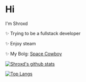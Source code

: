 # Hi

<!--
**ShroXd/ShroXd** is a ✨ _special_ ✨ repository because its `README.md` (this file) appears on your GitHub profile.

Here are some ideas to get you started:

- 🔭 I’m currently working on ...
- 🌱 I’m currently learning ...
- 👯 I’m looking to collaborate on ...
- 🤔 I’m looking for help with ...
- 💬 Ask me about ...
- 📫 How to reach me: ...
- 😄 Pronouns: ...
- ⚡ Fun fact: ...
-->
I'm Shroxd

✨ Trying to be a fullstack developer<br/>

✨ Enjoy steam<br/>

✨ My Bolg: [Space Cowboy](https://www.bebopser.com/)



[![Shroxd's github stats](https://github-readme-stats.vercel.app/api?username=ShroXd)](https://github.com/anuraghazra/github-readme-stats)

[![Top Langs](https://github-readme-stats.vercel.app/api/top-langs/?username=ShroXd&layout=compact)](https://github.com/anuraghazra/github-readme-stats)
